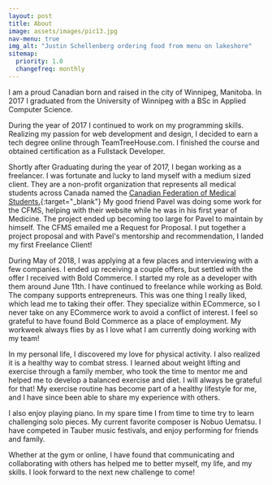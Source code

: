 ```yaml
---
layout: post
title: About
image: assets/images/pic13.jpg
nav-menu: true
img_alt: "Justin Schellenberg ordering food from menu on lakeshore"
sitemap:
  priority: 1.0
  changefreq: monthly
---
```


I am a proud Canadian born and raised in the city of Winnipeg, Manitoba. In 2017 I graduated from the University of Winnipeg with a BSc in Applied Computer Science.

During the year of 2017 I continued to work on my programming skills. Realizing my passion for web development and design, I decided to earn a tech degree online through TeamTreeHouse.com. I finished the course and obtained certification as a Fullstack Developer.

Shortly after Graduating during the year of 2017, I began working as a freelancer. I was fortunate and lucky to land myself with a medium sized client. They are a non-profit organization that represents all medical students across Canada named the [Canadian Federation of Medical Students.](https://cfms.org){:target="_blank"} My good friend Pavel was doing some work for the CFMS, helping with their website while he was in his first year of Medicine. The project ended up becoming too large for Pavel to maintain by himself. The CFMS emailed me a Request for Proposal. I put together a project proposal and with Pavel's mentorship and recommendation, I landed my first Freelance Client!


During May of 2018, I was applying at a few places and interviewing with a few companies. I ended up receiving a couple offers, but settled with the offer I received with Bold Commerce. I started my role as a developer with them around June 11th. I have continued to freelance while working as Bold. The company supports entrepreneurs. This was one thing I really liked, which lead me to taking their offer. They specialize within ECommerce, so I never take on any ECommerce work to avoid a conflict of interest. I feel so grateful to have found Bold Commerce as a place of employment. My workweek always flies by as I love what I am currently doing working with my team!

 
In my personal life, I discovered my love for physical activity. I also realized it is a healthy way to combat stress. I learned about weight lifting and exercise through a family member, who took the time to mentor me and helped me to develop a balanced exercise and diet. I will always be grateful for that! My exercise routine has become part of a healthy lifestyle for me, and I have since been able to share my experience with others.

I also enjoy playing piano. In my spare time I from time to time try to learn challenging solo pieces. My current favorite composer is Nobuo Uematsu. I have competed in Tauber music festivals, and enjoy performing for friends and family.

Whether at the gym or online, I have found that communicating and collaborating with others has helped me to better myself, my life, and my skills. I look forward to the next new challenge to come!
